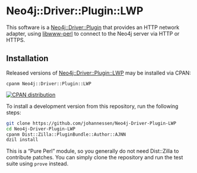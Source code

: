 Neo4j::Driver::Plugin::LWP
==========================

This software is a [Neo4j::Driver::Plugin][] that provides an
HTTP network adapter, using [libwww-perl][] to connect to the
Neo4j server via HTTP or HTTPS.

[Neo4j::Driver::Plugin]: https://metacpan.org/pod/Neo4j::Driver::Plugin
[libwww-perl]: https://metacpan.org/dist/libwww-perl


Installation
------------

Released versions of [Neo4j::Driver::Plugin::LWP][]
may be installed via CPAN:

    cpanm Neo4j::Driver::Plugin::LWP

[![CPAN distribution](https://badge.fury.io/pl/Neo4j-Driver-Plugin-LWP.svg)](https://badge.fury.io/pl/Neo4j-Driver-Plugin-LWP)

To install a development version from this repository,
run the following steps:

```sh
git clone https://github.com/johannessen/Neo4j-Driver-Plugin-LWP
cd Neo4j-Driver-Plugin-LWP
cpanm Dist::Zilla::PluginBundle::Author::AJNN
dzil install
```

This is a “Pure Perl” module, so you generally do not need
Dist::Zilla to contribute patches. You can simply clone the
repository and run the test suite using `prove` instead.

[Neo4j::Driver::Plugin::LWP]: https://metacpan.org/dist/Neo4j-Driver-Plugin-LWP
